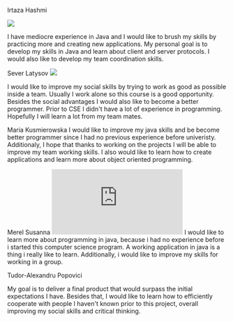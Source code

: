 Irtaza Hashmi

![](https://d1bvpoagx8hqbg.cloudfront.net/259/9ae5a587b07da49763639cd1720114b3.jpg)


I have mediocre experience in Java and I would like to brush my skills by practicing more and creating new applications.
My personal goal is to develop my skills in Java and learn about client and server protocols. I would also like to 
develop my team coordination skills.

Sever Latysov
![](https://www.hebbescasting.nl/images/person/60768-4-gr.jpg?t=1500309204)


I would like to improve my social skills by trying to work as good as possible inside a team. Usually I work alone so this course is a good opportunity.
Besides the social advantages I would also like to become a better programmer. Prior to CSE I didn't have a lot of experience in programming. Hopefully I will learn a lot from my team mates.


Maria Kusmierowska
I would like to improve my java skills and be become better programmer since I had no previous experience before univeristy.
Additionaly, I hope that thanks to working on the projects I will be able to improve my team working skills. I also would like to learn how to create applications and learn more about object oriented programming. 


Merel Susanna
![](https://www.facebook.com/photo.php?fbid=2085751015075768&set=a.1437577069893169&type=3&theater)
I would like to learn more about programming in java, because i had no experience before i started this computer science program. 
A working application in java is a thing i really like to learn. Additionally, i would like to improve my skills for working in a group.

Tudor-Alexandru Popovici

My goal is to deliver a final product that would surpass the initial expectations I have.
Besides that, I would like to learn how to efficiently cooperate with people I haven't known prior to this project, overall improving my social skills and critical thinking.

